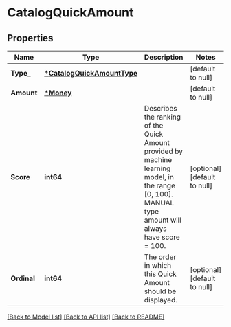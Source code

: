 # CatalogQuickAmount

## Properties
Name | Type | Description | Notes
------------ | ------------- | ------------- | -------------
**Type_** | [***CatalogQuickAmountType**](CatalogQuickAmountType.md) |  | [default to null]
**Amount** | [***Money**](Money.md) |  | [default to null]
**Score** | **int64** | Describes the ranking of the Quick Amount provided by machine learning model, in the range [0, 100]. MANUAL type amount will always have score &#x3D; 100. | [optional] [default to null]
**Ordinal** | **int64** | The order in which this Quick Amount should be displayed. | [optional] [default to null]

[[Back to Model list]](../README.md#documentation-for-models) [[Back to API list]](../README.md#documentation-for-api-endpoints) [[Back to README]](../README.md)

